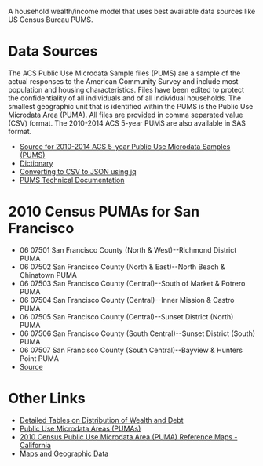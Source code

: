 A household wealth/income model that uses best available data sources like US Census Bureau PUMS.

Data Sources
============

The ACS Public Use Microdata Sample files (PUMS) are a sample of the actual responses to the American Community Survey and include most population and housing characteristics. Files have been edited to protect the confidentiality of all individuals and of all individual households. The smallest geographic unit that is identified within the PUMS is the Public Use Microdata Area (PUMA). All files are provided in comma separated value (CSV) format. The 2010-2014 ACS 5-year PUMS are also available in SAS format.

* [Source for 2010-2014 ACS 5-year Public Use Microdata Samples (PUMS)](http://factfinder.census.gov/faces/tableservices/jsf/pages/productview.xhtml?pid=ACS_pums_csv_2010_2014&prodType=document)
* [Dictionary](http://www2.census.gov/programs-surveys/acs/tech_docs/pums/data_dict/PUMS_Data_Dictionary_2010-2014.txt)
* [Converting to CSV to JSON using jq](http://infiniteundo.com/post/99336704013/convert-csv-to-json-with-jq)
* [PUMS Technical Documentation](https://www.census.gov/programs-surveys/acs/technical-documentation/pums/documentation.html)

2010 Census PUMAs for San Francisco
=======================

* 06 07501	San Francisco County (North & West)--Richmond District PUMA
* 06 07502	San Francisco County (North & East)--North Beach & Chinatown PUMA	
* 06 07503	San Francisco County (Central)--South of Market & Potrero PUMA	
* 06 07504	San Francisco County (Central)--Inner Mission & Castro PUMA	
* 06 07505	San Francisco County (Central)--Sunset District (North) PUMA	
* 06 07506	San Francisco County (South Central)--Sunset District (South) PUMA	
* 06 07507	San Francisco County (South Central)--Bayview & Hunters Point PUMA
* [Source](http://www.census.gov/geo/maps-data/maps/2010puma/st06_ca.html)

Other Links
===========

* [Detailed Tables on Distribution of Wealth and Debt](http://www.census.gov/people/wealth/data/disttables.html)
* [Public Use Microdata Areas (PUMAs)](https://www.census.gov/geo/reference/puma.html)
* [2010 Census Public Use Microdata Area (PUMA) Reference Maps - California](http://www.census.gov/geo/maps-data/maps/2010puma/st06_ca.html)
* [Maps and Geographic Data](http://www.census.gov/geo/maps-data/maps/2010puma/st06_ca.html)

